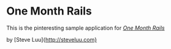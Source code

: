 # One Month Rails

This is the pinteresting sample application for
[*One Month Rails*](http://onemonthrails.com)

by [Steve Luu]{http://steveluu.com}